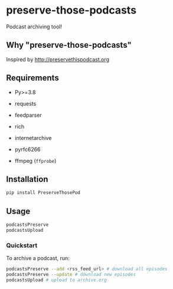# preserve-those-podcasts

Podcast archiving tool!

## Why "preserve-those-podcasts"

Inspired by <http://preservethispodcast.org>

## Requirements

* Py>=3.8
* requests
* feedparser
* rich
* internetarchive
* pyrfc6266

* ffmpeg (`ffprobe`)

## Installation

```bash
pip install PreserveThosePod
```

## Usage

```bash
podcastsPreserve
podcastsUpload
```

### Quickstart

To archive a podcast, run:

```bash
podcastsPreserve --add <rss_feed_url> # download all episodes
podcastsPreserve --update # download new episodes
podcastsUpload # upload to archive.org
```
